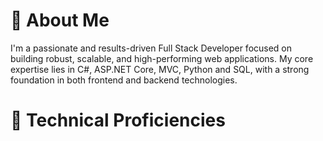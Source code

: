 # 👋 About Me 
I'm a passionate and results-driven Full Stack Developer focused on building robust, scalable, and high-performing web applications. My core expertise lies in C#, ASP.NET Core, MVC, Python and SQL, with a strong foundation in both frontend and backend technologies.
# 💼 Technical Proficiencies

